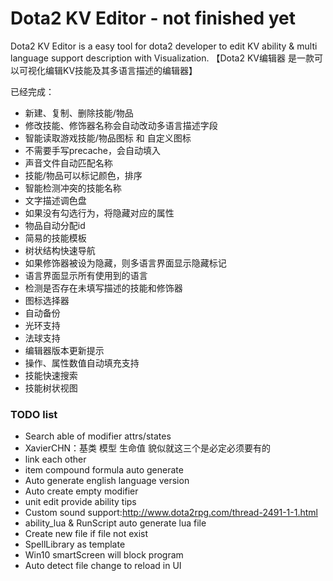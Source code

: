 # Dota2 KV Editor - not finished yet
Dota2 KV Editor is a easy tool for dota2 developer to edit KV ability & multi language support description with Visualization.
【Dota2 KV编辑器 是一款可以可视化编辑KV技能及其多语言描述的编辑器】

已经完成：
* 新建、复制、删除技能/物品
* 修改技能、修饰器名称会自动改动多语言描述字段
* 智能读取游戏技能/物品图标 和 自定义图标
* 不需要手写precache，会自动填入
* 声音文件自动匹配名称
* 技能/物品可以标记颜色，排序
* 智能检测冲突的技能名称
* 文字描述调色盘
* 如果没有勾选行为，将隐藏对应的属性
* 物品自动分配id
* 简易的技能模板
* 树状结构快速导航
* 如果修饰器被设为隐藏，则多语言界面显示隐藏标记
* 语言界面显示所有使用到的语言
* 检测是否存在未填写描述的技能和修饰器
* 图标选择器
* 自动备份
* 光环支持
* 法球支持
* 编辑器版本更新提示
* 操作、属性数值自动填充支持
* 技能快速搜索
* 技能树状视图

### TODO list
* Search able of modifier attrs/states
* XavierCHN：基类 模型 生命值 貌似就这三个是必定必须要有的
* link each other
* item compound formula auto generate
* Auto generate english language version
* Auto create empty modifier
* unit edit provide ability tips
* Custom sound support:http://www.dota2rpg.com/thread-2491-1-1.html
* ability_lua & RunScript auto generate lua file
* Create new file if file not exist
* SpellLibrary as template
* Win10 smartScreen will block program
* Auto detect file change to reload in UI
